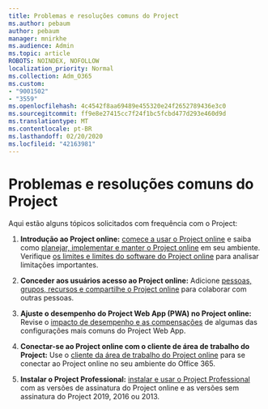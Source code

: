 ```yaml
---
title: Problemas e resoluções comuns do Project
ms.author: pebaum
author: pebaum
manager: mnirkhe
ms.audience: Admin
ms.topic: article
ROBOTS: NOINDEX, NOFOLLOW
localization_priority: Normal
ms.collection: Adm_O365
ms.custom:
- "9001502"
- "3559"
ms.openlocfilehash: 4c4542f8aa69489e455320e24f2652789436e3c0
ms.sourcegitcommit: ff9e8e27415cc7f24f1bc5fcbd477d293e460d9d
ms.translationtype: MT
ms.contentlocale: pt-BR
ms.lasthandoff: 02/20/2020
ms.locfileid: "42163981"
---
```

# <a name="project-common-issues-and-resolutions"></a>Problemas e resoluções comuns do Project

Aqui estão alguns tópicos solicitados com frequência com o Project:

1. **Introdução ao Project online:**  [comece a usar o Project online](https://docs.microsoft.com/en-us/ProjectOnline/get-started-with-project-online) e saiba como [planejar, implementar e manter o Project online](https://docs.microsoft.com/en-us/projectonline/project-online) em seu ambiente. Verifique [os limites e limites do software do Project online](https://docs.microsoft.com/en-us/ProjectOnline/project-online-software-boundaries-and-limits) para analisar limitações importantes.

2. **Conceder aos usuários acesso ao Project online:** Adicione [pessoas, grupos, recursos e compartilhe o Project online](https://docs.microsoft.com/en-us/projectonline/step-2-add-people-to-project-online) para colaborar com outras pessoas. 

3. **Ajuste o desempenho do Project Web App (PWA) no Project online:** Revise o [impacto de desempenho e as compensações](https://docs.microsoft.com/en-us/projectonline/tune-project-online-performance) de algumas das configurações mais comuns do Project Web App.

4. **Conectar-se ao Project online com o cliente de área de trabalho do Project:** Use o [cliente da área de trabalho do Project online](https://docs.microsoft.com/en-us/projectonline/connect-to-project-online-with-the-project-online-desktop-client) para se conectar ao Project online no seu ambiente do Office 365. 

5. **Instalar o Project Professional:** [instalar e usar o Project Professional](https://support.office.com/en-us/article/install-project-7059249b-d9fe-4d61-ab96-5c5bf435f281?ui=en-US&rs=en-US&ad=US) com as versões de assinatura do Project online e as versões sem assinatura do Project 2019, 2016 ou 2013.
